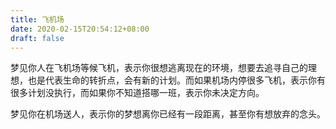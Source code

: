 ```yaml
---
title: 飞机场
date: 2020-02-15T20:54:12+08:00
draft: false
---
```


梦见你人在飞机场等候飞机，表示你很想逃离现在的环境，想要去追寻自己的理想，也是代表生命的转折点，会有新的计划。而如果机场内停很多飞机，表示你有很多计划没执行，而如果你不知道搭哪一班，表示你未决定方向。

梦见你在机场送人，表示你的梦想离你已经有一段距离，甚至你有想放弃的念头。